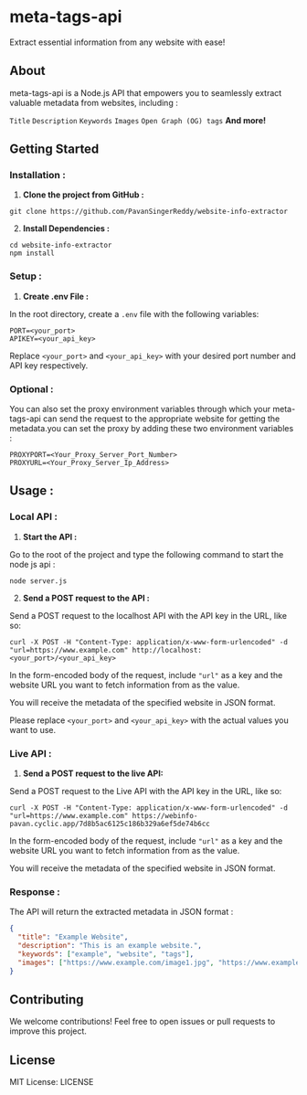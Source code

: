 
# meta-tags-api

Extract essential information from any website with ease!

## About

meta-tags-api is a Node.js API that empowers you to seamlessly extract valuable metadata from websites, including :

`Title`
`Description`
`Keywords`
`Images`
`Open Graph (OG) tags`
**And more!**
## Getting Started

### Installation : 

1. **Clone the project from GitHub :**

```
git clone https://github.com/PavanSingerReddy/website-info-extractor
```

2. **Install Dependencies :**


```
cd website-info-extractor
npm install
```

### Setup : 

1. **Create .env File :**

In the root directory, create a `.env` file with the following variables:

```
PORT=<your_port> 
APIKEY=<your_api_key>
```

Replace `<your_port>` and `<your_api_key>` with your desired port number and API key respectively.


### Optional : 

You can also set the proxy environment variables through which your meta-tags-api can send the request to the appropriate website for getting the metadata.you can set the proxy by adding these two environment variables : 

```
PROXYPORT=<Your_Proxy_Server_Port_Number>
PROXYURL=<Your_Proxy_Server_Ip_Address>
```


## Usage : 

### Local API :

1. **Start the API :**

Go to the root of the project and type the following command to start the node js api :

```
node server.js
```


2. **Send a POST request to the API :**

Send a POST request to the localhost API with the API key in the URL, like so:

```
curl -X POST -H "Content-Type: application/x-www-form-urlencoded" -d "url=https://www.example.com" http://localhost:<your_port>/<your_api_key>
```
In the form-encoded body of the request, include `"url"` as a key and the website URL you want to fetch information from as the value.

You will receive the metadata of the specified website in JSON format.



Please replace `<your_port>` and `<your_api_key>` with the actual values you want to use.


### Live API :

1. **Send a POST request to the live API:**

Send a POST request to the Live API with the API key in the URL, like so:

```
curl -X POST -H "Content-Type: application/x-www-form-urlencoded" -d "url=https://www.example.com" https://webinfo-pavan.cyclic.app/7d8b5ac6125c186b329a6ef5de74b6cc
```

In the form-encoded body of the request, include `"url"` as a key and the website URL you want to fetch information from as the value.

You will receive the metadata of the specified website in JSON format.


### Response : 

The API will return the extracted metadata in JSON format :

```json
{
  "title": "Example Website",
  "description": "This is an example website.",
  "keywords": ["example", "website", "tags"],
  "images": ["https://www.example.com/image1.jpg", "https://www.example.com/image2.jpg"]
}
```

## Contributing

We welcome contributions! Feel free to open issues or pull requests to improve this project.

## License

MIT License: LICENSE